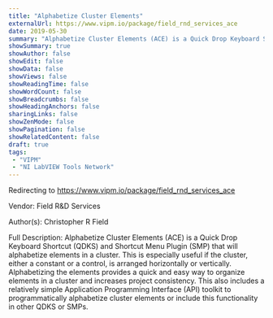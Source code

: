 ```yaml
---
title: "Alphabetize Cluster Elements"
externalUrl: https://www.vipm.io/package/field_rnd_services_ace
date: 2019-05-30
summary: "Alphabetize Cluster Elements (ACE) is a Quick Drop Keyboard Shortcut (QDKS) and Shortcut Menu Plugin (SMP) that will alphabetize elements in a cluster."
showSummary: true
showAuthor: false
showEdit: false
showData: false
showViews: false
showReadingTime: false
showWordCount: false
showBreadcrumbs: false
showHeadingAnchors: false
sharingLinks: false
showZenMode: false
showPagination: false
showRelatedContent: false
draft: true
tags:
 - "VIPM"
 - "NI LabVIEW Tools Network"
---
```


Redirecting to https://www.vipm.io/package/field_rnd_services_ace

Vendor: Field R&D Services

Author(s): Christopher R Field
 
Full Description:
Alphabetize Cluster Elements (ACE) is a Quick Drop Keyboard Shortcut (QDKS) and Shortcut Menu Plugin (SMP) that will alphabetize elements in a cluster. This is especially useful if the cluster, either a constant or a control, is arranged horizontally or vertically. Alphabetizing the elements provides a quick and easy way to organize elements in a cluster and increases project consistency. This also includes a relatively simple Application Programming Interface (API) toolkit to programmatically alphabetize cluster elements or include this functionality in other QDKS or SMPs.